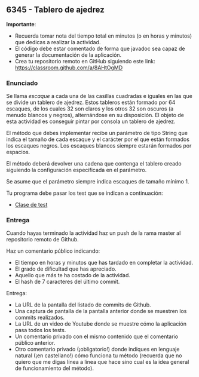 ## 6345 - Tablero de ajedrez

__Importante__: 

  - Recuerda tomar nota del tiempo total en minutos (o en horas y minutos) que dedicas a realizar la actividad.
  - El código debe estar comentado de forma que javadoc sea capaz de generar la documentación de la aplicación.
  - Crea tu repositorio remoto en GitHub siguiendo este link: https://classroom.github.com/a/8AHtOgMD
  
### Enunciado

Se llama _escaque_ a cada una de las casillas cuadradas e iguales en las que se divide un tablero de ajedrez. Estos tableros están formado por 64 escaques, de los cuales 32 son claros y los otros 32 son oscuros (a menudo blancos y negros), alternándose en su disposición. El objeto de esta actividad es conseguir pintar por consola un tablero de ajedrez.

El método que debes implementar recibe un parámetro de tipo String que indica el tamaño de cada escaque y el carácter por el que están formados los escaques negros. Los escaques blancos siempre estarán formados por espacios.

El método deberá devolver una cadena que contenga el tablero creado siguiendo la configuración especificada en el parámetro.

Se asume que el parámetro siempre indica escaques de tamaño mínimo 1.

Tu programa debe pasar los test que se indican a continuación:

* [Clase de test](Test6345.java)


### Entrega

Cuando hayas terminado la actividad haz un push de la rama master al repositorio remoto de Github.

Haz un comentario público indicando:

  - El tiempo en horas y minutos que has tardado en completar la actividad.
  - El grado de dificultad que has apreciado.
  - Aquello que más te ha costado de la actividad.
  - El hash de 7 caracteres del último commit.
  
Entrega:

  - La URL de la pantalla del listado de commits de Github.
  - Una captura de pantalla de la pantalla anterior donde se muestren los commits realizados.
  - La URL de un video de Youtube donde se muestre cómo la aplicación pasa todos los tests.
  - Un comentario privado con el mismo contenido que el comentario público anterior.
  - Otro comentario privado (¡obligatorio!) donde indiques en lenguaje natural (¡en castellano!) cómo funciona tu método (recuerda que no quiero que me digas línea a linea que hace sino cual es la idea general de funcionamiento del método).
